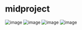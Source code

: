 # midproject
![image](https://user-images.githubusercontent.com/62104475/162510459-ca1d3f82-c079-44ec-ab63-76111596555f.png)
![image](https://user-images.githubusercontent.com/62104475/162510532-3eb1e5e6-6ba0-49f7-a2eb-69cf939c35a5.png)
![image](https://user-images.githubusercontent.com/62104475/162510560-908e5128-dd19-4913-a3b3-5c3aa02272e2.png)
![image](https://user-images.githubusercontent.com/62104475/162510481-c5ee0e69-8fc4-435f-8e76-455bf813766e.png)
